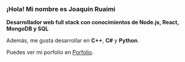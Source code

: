 ### ¡Hola! Mi nombre es Joaquín Ruaimi

**Desarrollador web full stack con conocimientos de Node.js, React, MongoDB y SQL**

Además, me gusta desarrollar en **C++**, **C#** y **Python**.

Puedes ver mi porfolio en [Porfolio](https://joaquinrmi.github.io/porfolio/).

<!--
**joaquinrmi/joaquinrmi** is a ✨ _special_ ✨ repository because its `README.md` (this file) appears on your GitHub profile.

Here are some ideas to get you started:

- 🔭 I’m currently working on ...
- 🌱 I’m currently learning ...
- 👯 I’m looking to collaborate on ...
- 🤔 I’m looking for help with ...
- 💬 Ask me about ...
- 📫 How to reach me: ...
- 😄 Pronouns: ...
- ⚡ Fun fact: ...
-->

